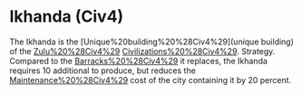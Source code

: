 # Ikhanda (Civ4)

The Ikhanda is the [Unique%20building%20%28Civ4%29](unique building) of the [Zulu%20%28Civ4%29](Zulu) [Civilizations%20%28Civ4%29](civilization).
Strategy.
Compared to the [Barracks%20%28Civ4%29](Barracks) it replaces, the Ikhanda requires 10 additional to produce, but reduces the [Maintenance%20%28Civ4%29](maintenance) cost of the city containing it by 20 percent.